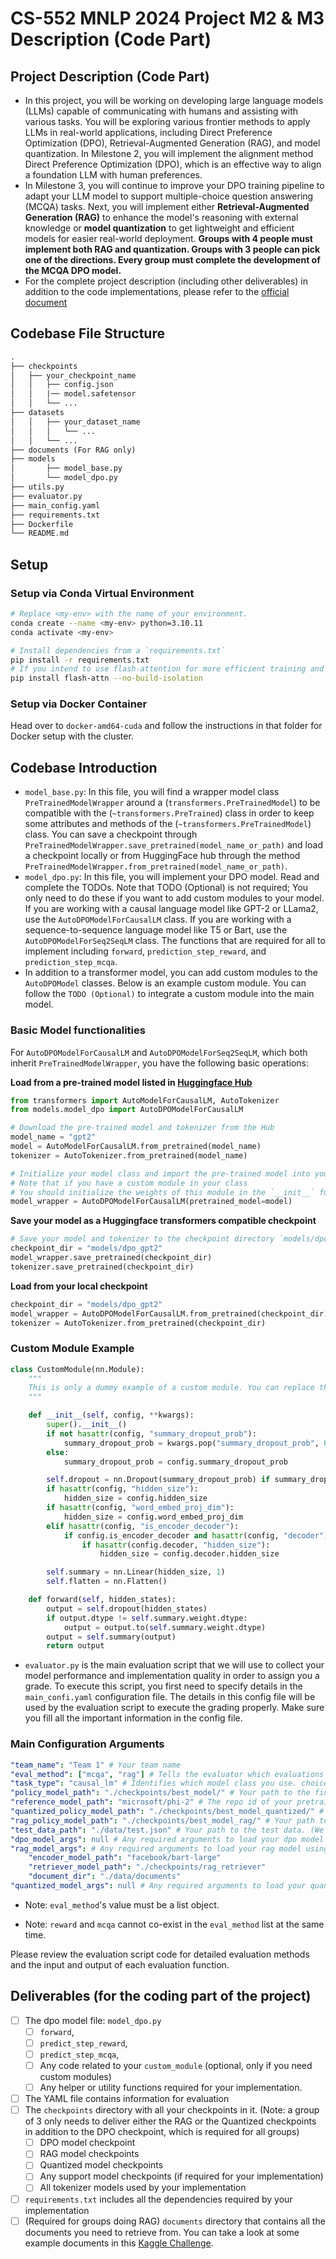 # CS-552 MNLP 2024 Project M2 & M3 Description (Code Part)

## Project Description (Code Part)

- In this project, you will be working on developing large language models (LLMs) capable of communicating with humans and assisting with various tasks. You will be exploring various frontier methods to apply LLMs in real-world applications, including Direct Preference Optimization (DPO), Retrieval-Augmented Generation (RAG), and model quantization.
In Milestone 2, you will implement the alignment method Direct Preference Optimization (DPO), which is an effective way to align a foundation LLM with human preferences.
- In Milestone 3, you will continue to improve your DPO training pipeline to adapt your LLM model to support multiple-choice question answering (MCQA) tasks. Next, you will implement either **Retrieval-Augmented Generation (RAG)** to enhance the model's reasoning with external knowledge or **model quantization** to get lightweight and efficient models for easier real-world deployment. **Groups with 4 people must implement both RAG and quantization. Groups with 3 people can pick one of the directions. Every group must complete the development of the MCQA DPO model.**
- For the complete project description (including other deliverables) in addition to the code implementations, please refer to the [official document](https://docs.google.com/document/d/1SP8SCHPOZZGEhs2ay-38FjedRE1bS9Q99VJb28eHoYk/edit?usp=sharing)

## Codebase File Structure

```txt
.
├── checkpoints
│   ├── your_checkpoint_name
│   │   ├── config.json
│   │   |── model.safetensor
│   │   └── ...
├── datasets
│   │   ├── your_dataset_name
│   │   │   └── ...
│   │   └── ...
├── documents (For RAG only)
├── models
│       ├── model_base.py
│       └── model_dpo.py
├── utils.py
├── evaluator.py
├── main_config.yaml
├── requirements.txt
├── Dockerfile
└── README.md
```

## Setup

### Setup via Conda Virtual Environment

```bash
# Replace <my-env> with the name of your environment.
conda create --name <my-env> python=3.10.11
conda activate <my-env>

# Install dependencies from a `requirements.txt`
pip install -r requirements.txt
# If you intend to use flash-attention for more efficient training and inference
pip install flash-attn --no-build-isolation
```

### Setup via Docker Container

Head over to `docker-amd64-cuda` and follow the instructions in that folder for Docker setup with the cluster.

## Codebase Introduction

- `model_base.py`: In this file, you will find a wrapper model class `PreTrainedModelWrapper` around a (`transformers.PreTrainedModel`) to be compatible with the (`~transformers.PreTrained`) class in order to keep some attributes and methods of the (`~transformers.PreTrainedModel`) class. You can save a checkpoint through `PreTrainedModelWrapper.save_pretrained(model_name_or_path)` and load a checkpoint locally or from HuggingFace hub through the method `PreTrainedModelWrapper.from_pretrained(model_name_or_path)`.
- `model_dpo.py`: In this file, you will implement your DPO model. Read and complete the TODOs. Note that TODO (Optional) is not required; You only need to do these if you want to add custom modules to your model. If you are working with a causal language model like GPT-2 or LLama2, use the `AutoDPOModelForCausalLM` class. If you are working with a sequence-to-sequence language model like T5 or Bart, use the `AutoDPOModelForSeq2SeqLM` class. The functions that are required for all to implement including `forward`, `prediction_step_reward`, and `prediction_step_mcqa`.
- In addition to a transformer model, you can add custom modules to the `AutoDPOModel` classes. Below is an example custom module. You can follow the `TODO (Optional)` to integrate a custom module into the main model.

### Basic Model functionalities

For `AutoDPOModelForCausalLM` and `AutoDPOModelForSeq2SeqLM`, which both inherit `PreTrainedModelWrapper`, you have the following basic operations:

**Load from a pre-trained model listed in [Huggingface Hub](https://huggingface.co/models)**

```python
from transformers import AutoModelForCausalLM, AutoTokenizer
from models.model_dpo import AutoDPOModelForCausalLM

# Download the pre-trained model and tokenizer from the Hub
model_name = "gpt2"
model = AutoModelForCausalLM.from_pretrained(model_name)
tokenizer = AutoTokenizer.from_pretrained(model_name)

# Initialize your model class and import the pre-trained model into your class
# Note that if you have a custom module in your class
# You should initialize the weights of this module in the `__init__` function
model_wrapper = AutoDPOModelForCausalLM(pretrained_model=model)
```

**Save your model as a Huggingface transformers compatible checkpoint**

```python
# Save your model and tokenizer to the checkpoint directory `models/dpo_gpt2`
checkpoint_dir = "models/dpo_gpt2"
model_wrapper.save_pretrained(checkpoint_dir)
tokenizer.save_pretrained(checkpoint_dir)
```

**Load from your local checkpoint**

```python
checkpoint_dir = "models/dpo_gpt2"
model_wrapper = AutoDPOModelForCausalLM.from_pretrained(checkpoint_dir)
tokenizer = AutoTokenizer.from_pretrained(checkpoint_dir)
```

### Custom Module Example

```python
class CustomModule(nn.Module):
    """
    This is only a dummy example of a custom module. You can replace this with your own custom module.
    """

    def __init__(self, config, **kwargs):
        super().__init__()
        if not hasattr(config, "summary_dropout_prob"):
            summary_dropout_prob = kwargs.pop("summary_dropout_prob", 0.1)
        else:
            summary_dropout_prob = config.summary_dropout_prob

        self.dropout = nn.Dropout(summary_dropout_prob) if summary_dropout_prob else nn.Identity()
        if hasattr(config, "hidden_size"):
            hidden_size = config.hidden_size
        if hasattr(config, "word_embed_proj_dim"):
            hidden_size = config.word_embed_proj_dim
        elif hasattr(config, "is_encoder_decoder"):
            if config.is_encoder_decoder and hasattr(config, "decoder"):
                if hasattr(config.decoder, "hidden_size"):
                    hidden_size = config.decoder.hidden_size

        self.summary = nn.Linear(hidden_size, 1)
        self.flatten = nn.Flatten()

    def forward(self, hidden_states):
        output = self.dropout(hidden_states)
        if output.dtype != self.summary.weight.dtype:
            output = output.to(self.summary.weight.dtype)
        output = self.summary(output)
        return output
```

- `evaluator.py` is the main evaluation script that we will use to collect your model performance and implementation quality in order to assign you a grade. To execute this script, you first need to specify details in the `main_confi.yaml` configuration file. The details in this config file will be used by the evaluation script to execute the grading properly. Make sure you fill all the important information in the config file.

### Main Configuration Arguments

```yaml
"team_name": "Team 1" # Your team name
"eval_method": ["mcqa", "rag"] # Tells the evaluator which evaluations need to be executed. choices = [mcqa, reward, rag, compression]
"task_type": "causal_lm" # Identifies which model class you use. choices = [causal_lm, seq2seq]
"policy_model_path": "./checkpoints/best_model/" # Your path to the final checkpoint
"reference_model_path": "microsoft/phi-2" # The repo id of your pretrained DPO reference model
"quantized_policy_model_path": "./checkpoints/best_model_quantized/" # Your path to the final quantized checkpoint
"rag_policy_model_path": "./checkpoints/best_model_rag/" # Your path to the final RAG checkpoints
"test_data_path": "./data/test.json" # Your path to the test data. (We will replace it with the official test sets when grading)
"dpo_model_args": null # Any required arguments to load your dpo model using "from_pretrained"
"rag_model_args": # Any required arguments to load your rag model using "from_pretrained" For example:
    "encoder_model_path": "facebook/bart-large"
    "retriever_model_path": "./checkpoints/rag_retriever"
    "document_dir": "./data/documents"
"quantized_model_args": null # Any required arguments to load your quantized model using "from_pretrained"
```

- Note: `eval_method`'s value must be a list object.

- Note: `reward` and `mcqa` cannot co-exist in the `eval_method` list at the same time.

Please review the evaluation script code for detailed evaluation methods and the input and output of each evaluation function.

## Deliverables (for the coding part of the project)

- [ ] The dpo model file: `model_dpo.py`
  - [ ] `forward`,
  - [ ] `predict_step_reward`,
  - [ ] `predict_step_mcqa`,
  - [ ] Any code related to your `custom_module` (optional, only if you need custom modules)
  - [ ] Any helper or utility functions required for your implementation.
- [ ] The YAML file contains information for evaluation
- [ ] The `checkpoints` directory with all your checkpoints in it. (Note: a group of 3 only needs to deliver either the RAG or the Quantized checkpoints in addition to the DPO checkpoint, which is required for all groups)
  - [ ] DPO model checkpoint
  - [ ] RAG model checkpoints
  - [ ] Quantized model checkpoints
  - [ ] Any support model checkpoints (if required for your implementation)
  - [ ] All tokenizer models used by your implementation
- [ ] `requirements.txt` includes all the dependencies required by your implementation
- [ ] (Required for groups doing RAG) `documents` directory that contains all the documents you need to retrieve from. You can take a look at some example documents in this [Kaggle Challenge](https://www.kaggle.com/datasets/rtatman/questionanswer-dataset?resource=download).
